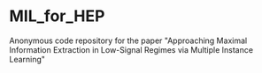 # MIL_for_HEP
Anonymous code repository for the paper "Approaching Maximal Information Extraction in Low-Signal Regimes via Multiple Instance Learning"
